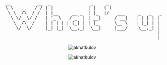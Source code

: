 <pre> __          __  _               _     _                           ___  
 \ \        / / | |             | |   ( )                         |__ \ 
  \ \  /\  / /  | |__     __ _  | |_  |/   ___     _   _   _ __      ) |
   \ \/  \/ /   | '_ \   / _` | | __|     / __|   | | | | | '_ \    / / 
    \  /\  /    | | | | | (_| | | |_      \__ \   | |_| | | |_) |  |_|  
     \/  \/     |_| |_|  \__,_|  \__|     |___/    \__,_| | .__/   (_)  
                                                          | |           
                                                          |_|           
</pre>

<p align="center"> <img src="https://github-readme-stats.vercel.app/api?username=akhatkulov&show_icons=true&theme=gotham" alt="akhatkulov" />

<p align="center"><img src="https://github-profile-trophy.vercel.app/?username=akhatkulov&theme=onestar&row=1&margin-w=15&margin-h=15&no-bg=true" alt="akhatkulov" /></p>
